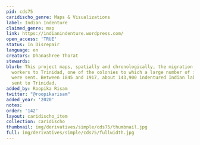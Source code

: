 ```yaml
---
pid: cds75
caridischo_genre: Maps & Visualizations
label: Indian Indenture
claimed_genre: map
link: https://indianindenture.wordpress.com/
open_access: 'TRUE'
status: In Disrepair
language: en
creators: Dhanashree Thorat
stewards: 
blurb: This project maps, spatially and chronologically, the migration of Indian indentured
  workers to Trinidad, one of the colonies to which a large number of indentured workers
  were sent. Between 1845 and 1917, about 143,900 indentured Indian labourers were
  sent to Trinidad.
added_by: Roopika Risam
twitter: "@roopikarisam"
added_year: '2020'
notes: 
order: '142'
layout: caridischo_item
collection: caridischo
thumbnail: img/derivatives/simple/cds75/thumbnail.jpg
full: img/derivatives/simple/cds75/fullwidth.jpg
---
```

